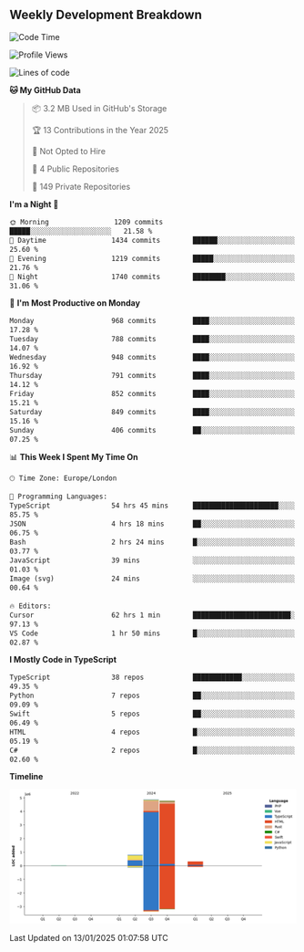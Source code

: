 


## Weekly Development Breakdown
<!--START_SECTION:waka-->
![Code Time](http://img.shields.io/badge/Code%20Time-1%2C798%20hrs%2026%20mins-blue)

![Profile Views](http://img.shields.io/badge/Profile%20Views-4-blue)

![Lines of code](https://img.shields.io/badge/From%20Hello%20World%20I%27ve%20Written-10.8%20million%20lines%20of%20code-blue)

**🐱 My GitHub Data** 

> 📦 3.2 MB Used in GitHub's Storage 
 > 
> 🏆 13 Contributions in the Year 2025
 > 
> 🚫 Not Opted to Hire
 > 
> 📜 4 Public Repositories 
 > 
> 🔑 149 Private Repositories 
 > 
**I'm a Night 🦉** 

```text
🌞 Morning                1209 commits        █████░░░░░░░░░░░░░░░░░░░░   21.58 % 
🌆 Daytime                1434 commits        ██████░░░░░░░░░░░░░░░░░░░   25.60 % 
🌃 Evening                1219 commits        █████░░░░░░░░░░░░░░░░░░░░   21.76 % 
🌙 Night                  1740 commits        ████████░░░░░░░░░░░░░░░░░   31.06 % 
```
📅 **I'm Most Productive on Monday** 

```text
Monday                   968 commits         ████░░░░░░░░░░░░░░░░░░░░░   17.28 % 
Tuesday                  788 commits         ████░░░░░░░░░░░░░░░░░░░░░   14.07 % 
Wednesday                948 commits         ████░░░░░░░░░░░░░░░░░░░░░   16.92 % 
Thursday                 791 commits         ████░░░░░░░░░░░░░░░░░░░░░   14.12 % 
Friday                   852 commits         ████░░░░░░░░░░░░░░░░░░░░░   15.21 % 
Saturday                 849 commits         ████░░░░░░░░░░░░░░░░░░░░░   15.16 % 
Sunday                   406 commits         ██░░░░░░░░░░░░░░░░░░░░░░░   07.25 % 
```


📊 **This Week I Spent My Time On** 

```text
🕑︎ Time Zone: Europe/London

💬 Programming Languages: 
TypeScript               54 hrs 45 mins      █████████████████████░░░░   85.75 % 
JSON                     4 hrs 18 mins       ██░░░░░░░░░░░░░░░░░░░░░░░   06.75 % 
Bash                     2 hrs 24 mins       █░░░░░░░░░░░░░░░░░░░░░░░░   03.77 % 
JavaScript               39 mins             ░░░░░░░░░░░░░░░░░░░░░░░░░   01.03 % 
Image (svg)              24 mins             ░░░░░░░░░░░░░░░░░░░░░░░░░   00.64 % 

🔥 Editors: 
Cursor                   62 hrs 1 min        ████████████████████████░   97.13 % 
VS Code                  1 hr 50 mins        █░░░░░░░░░░░░░░░░░░░░░░░░   02.87 % 
```

**I Mostly Code in TypeScript** 

```text
TypeScript               38 repos            ████████████░░░░░░░░░░░░░   49.35 % 
Python                   7 repos             ██░░░░░░░░░░░░░░░░░░░░░░░   09.09 % 
Swift                    5 repos             ██░░░░░░░░░░░░░░░░░░░░░░░   06.49 % 
HTML                     4 repos             █░░░░░░░░░░░░░░░░░░░░░░░░   05.19 % 
C#                       2 repos             █░░░░░░░░░░░░░░░░░░░░░░░░   02.60 % 
```



**Timeline**

![Lines of Code chart](https://raw.githubusercontent.com/mars-arch/mars-arch/main/assets/bar_graph.png)


 Last Updated on 13/01/2025 01:07:58 UTC
<!--END_SECTION:waka-->
